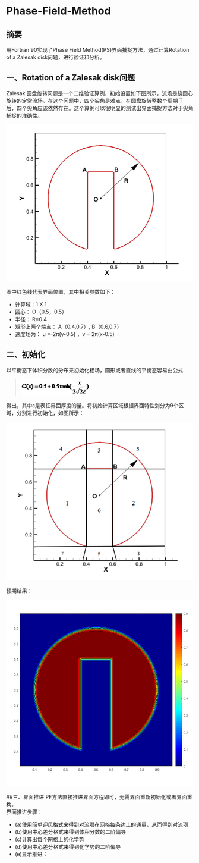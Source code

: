 # Phase-Field-Method
## 摘要
用Fortran 90实现了Phase Field Method(PS)界面捕捉方法，通过计算Rotation of a Zalesak disk问题，进行验证和分析。

## 一、Rotation of a Zalesak disk问题
Zalesak 圆盘旋转问题是一个二维验证算例，初始设置如下图所示，流场是绕圆心旋转的定常流场。在这个问题中，四个尖角是难点，在圆盘旋转整数个周期 T 后，四个尖角应该依然存在。这个算例可以很明显的测试出界面捕捉方法对于尖角捕捉的准确性。

![](https://github.com/KhalilWong/Phase-Field-Method/blob/master/Pic/%E5%9B%BE%E7%89%871.png?raw=true)

图中红色线代表界面位置，其中相关参数如下：
- 计算域：1 X 1
- 圆心： O（0.5，0.5）
- 半径： R=0.4
- 矩形上两个端点： A（0.4,0.7）, B（0.6,0.7）
- 速度场为： u =-2π(y-0.5) ，v = 2π(x-0.5)

## 二、初始化
以平衡态下体积分数的分布来初始化相场，圆形或者直线的平衡态容易由公式

> ![](https://github.com/KhalilWong/Phase-Field-Method/blob/master/Pic/%E5%9B%BE%E7%89%872.png?raw=true)

得出，其中ε是表征界面厚度的量。将初始计算区域根据界面特性划分为9个区域，分别进行初始化，如图所示：

![](https://github.com/KhalilWong/Phase-Field-Method/blob/master/Pic/%E5%9B%BE%E7%89%873.png?raw=true)

预期结果：

![](https://github.com/KhalilWong/Phase-Field-Method/blob/master/Pic/%E5%9B%BE%E7%89%874.png?raw=true)

##三、界面推进
PF方法直接推进界面方程即可，无需界面重新初始化或者界面重构。  
界面推进步骤：
- (a)使用简单迎风格式来得到对流项在网格每条边上的通量，从而得到对流项
- (b)使用中心差分格式来得到体积分数的二阶偏导
- (c)计算出每个网格上的化学势
- (d)使用中心差分格式来得到化学势的二阶偏导
- (e)显示推进：

